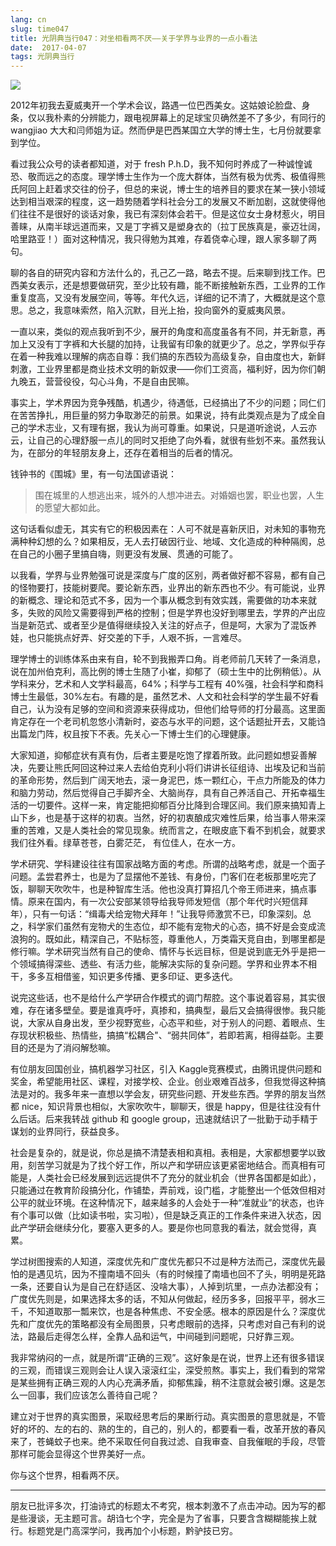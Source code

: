 ```yaml
---
lang: cn
slug: time047
title: 光阴典当行047：对坐相看两不厌——关于学界与业界的一点小看法
date:  2017-04-07
tags: 光阴典当行
---
```

<!-- more -->
![](http://oouh9u8nz.bkt.gdipper.com//time047.jpg)

2012年初我去夏威夷开一个学术会议，路遇一位巴西美女。这姑娘论脸盘、身条，仅以我朴素的分辨能力，跟电视屏幕上的足球宝贝确然差不了多少，有同行的 wangjiao 大大和闫师姐为证。然而伊是巴西某国立大学的博士生，七月份就要拿到学位。

看过我公众号的读者都知道，对于 fresh P.h.D，我不知何时养成了一种诚惶诚恐、敬而远之的态度。理学博士生作为一个庞大群体，当然有极为优秀、极值得熊氏阿回上赶着求交往的份子，但总的来说，博士生的培养目的要求在某一狭小领域达到相当艰深的程度，这一趋势随着学科社会分工的发展又不断加剧，这就使得他们往往不是很好的谈话对象，我已有深刻体会若干。但是这位女士身材惹火，明目善睐，从南半球远道而来，又是丁字裤又是塑身衣的（拉丁民族真是，豪迈壮阔，哈里路亚！）面对这种情况，我只得勉为其难，存着侥幸心理，跟人家多聊了两句。

聊的各自的研究内容和方法什么的，孔己乙一路，略去不提。后来聊到找工作。巴西美女表示，还是想要做研究，至少比较有趣，能不断接触新东西，工业界的工作重复度高，又没有发展空间，等等。年代久远，详细的记不清了，大概就是这个意思。总之，我意味索然，陷入沉默，目光上抬，投向窗外的夏威夷风景。

一直以来，类似的观点我听到不少，展开的角度和高度虽各有不同，并无新意，再加上又没有丁字裤和大长腿的加持，让我留有印象的就更少了。总之，学界似乎存在着一种我难以理解的病态自尊：我们搞的东西较为高级复杂，自由度也大，新鲜刺激，工业界里都是商业技术文明的新奴隶——你们工资高，福利好，因为你们朝九晚五，营营役役，勾心斗角，不是自由民嘛。

事实上，学术界因为竞争残酷，机遇少，待遇低，已经搞出了不少的问题；同仁们在苦苦挣扎，用巨量的努力争取渺茫的前景。如果说，持有此类观点是为了成全自己的学术志业，又有理有据，我认为尚可尊重。如果说，只是道听途说，人云亦云，让自己的心理舒服一点儿的同时又拒绝了向外看，就很有些划不来。虽然我认为，在部分的年轻朋友身上，还存在着相当的后者的情况。

钱钟书的《围城》里，有一句法国谚语说：

> 围在城里的人想逃出来，城外的人想冲进去。对婚姻也罢，职业也罢，人生的愿望大都如此。

这句话看似虚无，其实有它的积极因素在：人可不就是喜新厌旧，对未知的事物充满种种幻想的么？如果相反，无人去打破因行业、地域、文化造成的种种隔阂，总在自己的小圈子里搞自嗨，则更没有发展、贯通的可能了。

以我看，学界与业界勉强可说是深度与广度的区别，两者做好都不容易，都有自己的怪物要打，技能树要爬。要论新东西，业界出的新东西也不少。有可能说，业界的新概念、理论和范式不多，因为一个事从概念到有效实践，需要做的功本来就多，失败的风险又需要得到严格的控制；但是学界也没好到哪里去，学界的产出应当是新范式、或者至少是值得继续投入关注的好点子，但是呵，大家为了混饭养娃，也只能挑点好弄、好交差的下手，人艰不拆，一言难尽。

理学博士的训练体系由来有自，轮不到我搬弄口角。肖老师前几天转了一条消息，说在加州伯克利，高比例的博士生随了小崔，抑郁了（硕士生中的比例稍低）。从学科来分，艺术和人文学科最高，64%；科学与工程有 40%强，社会科学和商科博士生最低，30%左右。有趣的是，虽然艺术、人文和社会科学的学生最不好看自己，认为没有足够的空间和资源来获得成功，但他们给导师的打分最高。这里面肯定存在一个老司机忽悠小清新时，姿态与水平的问题，这个话题扯开去，又能诌出篇龙门阵，权且按下不表。先关心一下博士生们的心理健康。

大家知道，抑郁症状有真有伪，后者主要是吃饱了撑着所致。此问题如想妥善解决，先要让熊氏阿回这种过来人去给伯克利小将们讲讲长征组诗、出埃及记和当前的革命形势，然后到广阔天地去，滚一身泥巴，炼一颗红心，干点力所能及的体力和脑力劳动，然后觉得自己手脚齐全、大脑尚存，具有自己养活自己、开拓幸福生活的一切要件。这样一来，肯定能把抑郁百分比降到合理区间。我们原来搞知青上山下乡，也是基于这样的初衷。当然，好的初衷酿成灾难性后果，给当事人带来深重的苦难，又是人类社会的常见现象。统而言之，在眼皮底下看不到机会，就要求我们往外看。绿草苍苍，白雾茫茫， 有位佳人，在水一方。

学术研究、学科建设往往有国家战略方面的考虑。所谓的战略考虑，就是一个面子问题。孟尝君养士，也是为了显摆他不差钱、有身份，门客们在老板那里吃完了饭，聊聊天吹吹牛，也是种智库生活。他也没真打算招几个帝王师进来，搞点事情。原来在国内，有一次公安部某领导给我导师发短信（那个年代时兴短信拜年），只有一句话：“缉毒犬给宠物犬拜年！”让我导师激赏不已，印象深刻。总之，科学家们虽然有宠物犬的生态位，却不能有宠物犬的心态，搞不好是会变成流浪狗的。既如此，精深自己，不贴标签，尊重他人，万类霜天竞自由，到哪里都是修行嘛。学术研究当然有自己的使命、情怀与长远目标，但是说到底无外乎是把一个领域搞得深些、透些、有活力些，能解决实际的复杂问题。学界和业界本不相干，多多互相借鉴，知识更多传播、更多印证、更多迭代。

说完这些话，也不是给什么产学研合作模式的调门帮腔。这个事说着容易，其实很难，存在诸多壁垒。要是谁真呼吁，真掺和，搞典型，最后又会搞得很惨。我只能说，大家从自身出发，至少视野宽些，心态平和些，对于别人的问题、着眼点、生存现状积极些、热情些，搞搞“松耦合"、“弱共同体”，若即若离，相得益彰。主要目的还是为了消闷解愁嘛。

有位朋友回国创业，搞机器学习社区，引入 Kaggle竞赛模式，由腾讯提供问题和奖金，希望能用社区、课程，对接学校、企业。创业艰难百战多，但我觉得这种搞法是对的。我多年来一直想以学会友，研究些问题、开发些东西。学界的朋友当然都 nice，知识背景也相似，大家吹吹牛，聊聊天，很是 happy，但是往往没有什么后话。后来我转战 github 和 google group，迅速就结识了一批勤于动手精于谋划的业界同行，获益良多。

社会是复杂的，就是说，你总是搞不清楚表相和真相。表相是，大家都想要学以致用，刻苦学习就是为了找个好工作，所以产和学研应该更紧密地结合。而真相有可能是，人类社会已经发展到远远提供不了充分的就业机会（世界各国都是如此），只能通过在教育阶段搞分化，作铺垫，弄前戏，设门槛，才能整出一个低效但相对公平的就业环境。在这种情况下，越来越多的人会处于一种“准就业”的状态，也许有个事可以做（比如读书啦，实习啦），但是缺乏真正的工作条件来进入状态，因此产学研会继续分化，要塞入更多的人。要是你也同意我的看法，就会觉得，真累。

学过树图搜索的人知道，深度优先和广度优先都只不过是种方法而己，深度优先最怕的是遇见坑，因为不撞南墙不回头（有的时候撞了南墙也回不了头，明明是死路一条，还要自认为是自己在舒适区、没啥大事），人掉到坑里，一点办法都没有；广度优先则是，如果选择太多的话，不知从何做起，经历多多，回报平平，弱水三千，不知道取那一瓢来饮，也是各种焦虑、不安全感。根本的原因是什么？深度优先和广度优先的策略都没有全局图景，只考虑眼前的选择，只考虑对自己有利的说法，路最后走得怎么样，全靠人品和运气，中间碰到问题呢，只好靠三观。

我非常纳闷的一点，就是所谓“正确的三观”。这好象是在说，世界上还有很多错误的三观，而错误三观则会让人误入滚滚红尘，深受煎熬。事实上，我们看到的常常是某些拥有正确三观的人内心充满矛盾，抑郁焦躁，稍不注意就会被引爆。这是怎么一回事，我们应该怎么善待自己呢？

建立对于世界的真实图景，采取经思考后的果断行动。真实图景的意思就是，不管好的坏的、左的右的、熟的生的，自己的，别人的，都要看一看，改革开放的春风来了，苍蝇蚊子也来。绝不采取任何自我过滤、自我审查、自我催眠的手段，尽管那样可能会显得这个世界美好一点。

你与这个世界，相看两不厌。

--------------
朋友已批评多次，打油诗式的标题太不考究，根本刺激不了点击冲动。因为写的都是些漫谈，无主题可言。胡诌七个字，完全是为了省事，只要含含糊糊能挨上就行。标题党是门高深学问，我再加个小标题，黔驴技已穷。